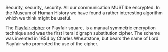 Security, security, security. All our communication MUST be encrypted.
In the Museum of Human History we have found a rather interesting algorithm which we think might be useful.

The [Playfair cipher](http://en.wikipedia.org/wiki/Playfair_cipher) or Playfair square,
is a manual symmetric encryption technique and was the first literal digraph substitution cipher.
The scheme was invented in 1854 by Charles Wheatstone, but bears the name of Lord Playfair who promoted the use of the cipher.
